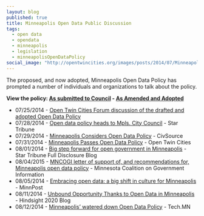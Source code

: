 ```yaml
---
layout: blog
published: true 
title: Minneapolis Open Data Public Discussion
tags: 
  - open data
  - opendata
  - minneapolis
  - legislation
  - minneapolisOpenDataPolicy
social_image: "http://opentwincities.org/images/posts/2014/07/Minneapolis_City_Hall_750px.jpg"
---
```


The proposed, and now adopted, Minneapolis Open Data Policy has prompted a number of individuals and organizations to talk about the policy.

**View the policy: [As submitted to Council](https://docs.google.com/viewer?a=v&pid=forums&srcid=MTM3MzM4MTQzNjA0NjkxNTgwMzUBMDE1NDI4MjQyMDI4NDcwOTcxMzUBRi04Yk1FbXpxNElKATAuMQEBdjI) - [As Amended and Adopted](http://www.ci.minneapolis.mn.us/www/groups/public/@clerk/documents/webcontent/wcms1p-128978.pdf)**

- 07/25/2014 - [Open Twin Cities Forum discussion of the drafted and adopted Open Data Policy](https://groups.google.com/forum/#!msg/twin-cities-brigade/_jOetlcKZes/F3QvNXt48CQJ)
- 07/28/2014 - [Open data policy heads to Mpls. City Council](http://www.startribune.com/local/west/268969881.html) - Star Tribune
- 07/29/2014 - [Minneapolis Considers Open Data Policy](https://civsourceonline.com/2014/07/29/minneapolis-considers-open-data-policy/) - CivSource
- 07/31/2014 - [Minneapolis Passes Open Data Policy](/2014/07/31/minneapolis-passes-open-data-policy/) - Open Twin Cities
- 08/01/2014 - [Big step forward for open government in Minneapolis](http://www.startribune.com/local/blogs/269436311.html) - Star Tribune Full Disclosure Blog
- 08/04/2015 - [MNCOGI letter of support of, and recommendations for, Minneapolis open data policy](http://www.mncogi.org/mncogi-letter-of-support-of-and-recommendations-for-minneapolis-open-data-policy/) - Minnesota Coalition on Government Information
- 08/05/2014 - [Embracing open data: a big shift in culture for Minneapolis](http://www.minnpost.com/cityscape/2014/08/embracing-open-data-big-shift-culture-minneapolis) - MinnPost
- 08/11/2014 - [Unbound Opportunity Thanks to Open Data in Minneapolis](http://mn2020hindsight.org/view/unbound-opportunity-thanks-to-open-data-in-minneapolis) - Hindsight 2020 Blog
- 08/12/2014 - [Minneapolis’ watered down Open Data Policy](http://tech.mn/news/2014/08/12/minneapolis-open-data-policy-2014/) - Tech.MN
